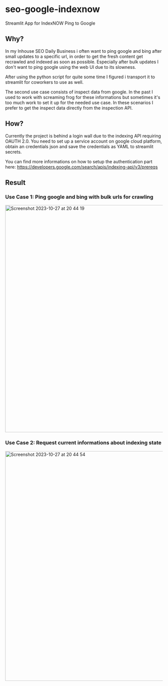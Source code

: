 # seo-google-indexnow
 Streamlit App for IndexNOW Ping to Google

 ## Why?
 In my Inhouse SEO Daily Business i often want to ping google and bing after small updates to a specific url, in order to get the fresh content get recrawled and indexed as soon as possible. Especially after bulk updates I don't want to ping google using the web UI due to its slowness.

 After using the python script for quite some time I figured i transport it to streamlit for coworkers to use as well.

 The second use case consists of inspect data from google. In the past I used to work with screaming frog for these informations but sometimes it's too much work to set it up for the needed use case. In these scenarios I prefer to get the inspect data directly from the inspection API.

 ## How?
 Currently the project is behind a login wall due to the indexing API requiring OAUTH 2.0. You need to set up a service account on google cloud platform, obtain an credentials json and save the credentials as YAML to streamlit secrets.

 You can find more informations on how to setup the authentication part here: https://developers.google.com/search/apis/indexing-api/v3/prereqs

 ## Result
 

### Use Case 1: Ping google and bing with bulk urls for crawling
<img width="724" alt="Screenshot 2023-10-27 at 20 44 19" src="https://github.com/curarin/seo-google-indexnow/assets/145868208/7ed3a852-9e2c-46f7-ae81-20d75efdc39f">

### Use Case 2: Request current informations about indexing state
<img width="732" alt="Screenshot 2023-10-27 at 20 44 54" src="https://github.com/curarin/seo-google-indexnow/assets/145868208/3d383f71-ed1e-4b1f-b750-2b4041ea6dff">
